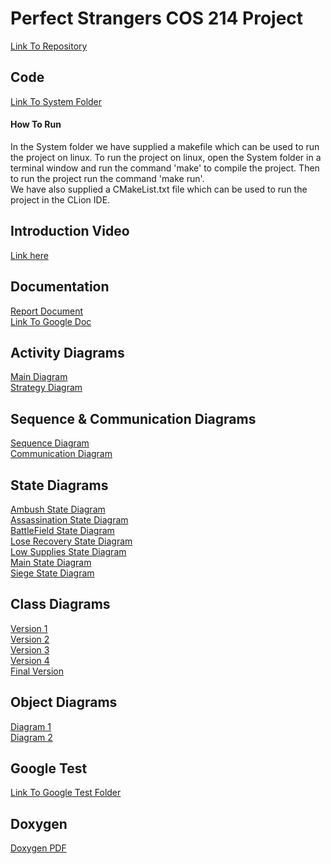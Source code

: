 # Perfect Strangers COS 214 Project
[Link To Repository](https://github.com/SameetUP/COS214-Project)<br />
## Code
[Link To System Folder](https://github.com/SameetUP/COS214-Project/tree/main/System)<br />
#### How To Run
In the System folder we have supplied a makefile which can be used to run the project on linux. To run the project on linux, open the System folder in a terminal window and run the command 'make' to compile the project. Then to run the project run the command 'make run'.<br />
We have also supplied a CMakeList.txt file which can be used to run the project in the CLion IDE.<br />
## Introduction Video
[Link here](https://github.com/SameetUP/COS214-Project/blob/main/Presentation%20video/Presentation%20-%20BWS.mp4)<br />
## Documentation
[Report Document](https://github.com/SameetUP/COS214-Project/blob/main/Report/PerfectStrangers_Documentation.pdf)<br />
[Link To Google Doc](https://docs.google.com/document/d/19oOW4W_lvRG8wvIAXycuaxUOJMnTAlnQaK5TT-r2i8A/edit#heading=h.yspy8tt3f0xe)
## Activity Diagrams
[Main Diagram](https://github.com/SameetUP/COS214-Project/blob/main/ActivityDiagrams/MainActivity.jpg)<br />
[Strategy Diagram](https://github.com/SameetUP/COS214-Project/blob/main/ActivityDiagrams/StrategyActivity.jpg)
## Sequence & Communication Diagrams
[Sequence Diagram](https://github.com/SameetUP/COS214-Project/blob/main/Sequence%26CommunicationDiagrams/214ProjectMainSequenceDiagram.jpg)<br />
[Communication Diagram](https://github.com/SameetUP/COS214-Project/blob/main/Sequence%26CommunicationDiagrams/CommunicationDiagram.JPG)<br />
## State Diagrams
[Ambush State Diagram](https://github.com/SameetUP/COS214-Project/blob/main/State%20Diagrams/Ambush%20State%20Machine%20Diagram.jpg)<br />
[Assassination State Diagram](https://github.com/SameetUP/COS214-Project/blob/main/State%20Diagrams/Assassination%20State%20Machine%20Diagram.jpg)<br />
[BattleField State Diagram](https://github.com/SameetUP/COS214-Project/blob/main/State%20Diagrams/BattleField%20State%20Machine%20Diagram.jpg)<br />
[Lose Recovery State Diagram](https://github.com/SameetUP/COS214-Project/blob/main/State%20Diagrams/LoseRecovery%20State%20Machine%20Diagram.jpg)<br />
[Low Supplies State Diagram](https://github.com/SameetUP/COS214-Project/blob/main/State%20Diagrams/LowSupplies%20State%20Machine%20Diagram.jpg)<br />
[Main State Diagram](https://github.com/SameetUP/COS214-Project/blob/main/State%20Diagrams/Main%20State%20Machine%20Diagram.jpg)<br />
[Siege State Diagram](https://github.com/SameetUP/COS214-Project/blob/main/State%20Diagrams/Siege%20State%20Machine%20Diagram.jpg)<br />
## Class Diagrams
[Version 1](https://github.com/SameetUP/COS214-Project/blob/main/Class%20Diagrams/Class%20Diagram%20-%20V1.jpeg)<br />
[Version 2](https://github.com/SameetUP/COS214-Project/blob/main/Class%20Diagrams/Class%20Diagram%20-%20V2.jpg)<br />
[Version 3](https://github.com/SameetUP/COS214-Project/blob/main/Class%20Diagrams/Class%20Diagram%20-%20V3.jpg)<br />
[Version 4](https://github.com/SameetUP/COS214-Project/blob/main/Class%20Diagrams/Class%20Diagram%20-%20V4.jpg)<br />
[Final Version](https://github.com/SameetUP/COS214-Project/blob/main/Class%20Diagrams/Class%20Diagram%20-%20Final.jpg)<br />
## Object Diagrams
[Diagram 1](https://github.com/SameetUP/COS214-Project/blob/main/Object%20Diagrams/Diagram%20i.png)<br />
[Diagram 2](https://github.com/SameetUP/COS214-Project/blob/main/Object%20Diagrams/Diagram%20ii.png)<br />
## Google Test
[Link To Google Test Folder](https://github.com/SameetUP/COS214-Project/tree/main/GoogleTesting/Code)<br />

## Doxygen
[Doxygen PDF](https://github.com/SameetUP/COS214-Project/blob/main/Doxygen/DoxygenForCos214.pdf)<br />
